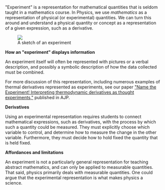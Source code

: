 "Experiment" is a representation for mathematical quantities that is
seldom taught in a mathematics course.  In Physics, we use
*mathematics* as a representation of physical (or experimental)
quantities.  We can turn this around and understand a physical
quantity or concept as a representation of a given expression, such as
a derivative.

<figure>
<a href="representation-experiment.svg">
<img src="representation-experiment.svg"/>
</a>
<figcaption>A sketch of an experiment</figcaption>
</figure>

**How an "experiment" displays information**

An experiment itself will often be represented with pictures or a
verbal description, and possibly a symbolic description of how the
data collected must be combined.

For more discussion of this representation, including numerous
examples of thermal derivatives represented as experiments, see our
paper
["Name the Experiment! Interpreting thermodynamic derivatives as thought experiments,"](https://aapt.scitation.org/doi/pdf/10.1119/1.4824548)
published in AJP.

**Derivatives**

Using an experimental representation requires students to connect
mathematical expressions, such as derivatives, with the process by
which such a quantity could be measured.  They must explicitly choose
which variable to control, and determine how to measure the change in
the other variable.  Furthermore, they must decide how to hold fixed
the quantity that is held fixed.

**Affordances and limitations**

An experiment is not a particularly general representation for
teaching abstract mathematics, and can only be applied to measurable
quantities.  That said, physics primarily deals with measurable
quantities.  One could argue that the experimental representation is
what makes physics a science.

